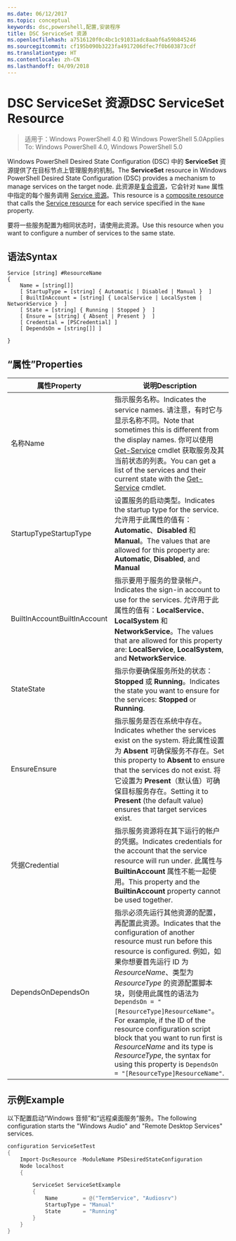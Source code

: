 ```yaml
---
ms.date: 06/12/2017
ms.topic: conceptual
keywords: dsc,powershell,配置,安装程序
title: DSC ServiceSet 资源
ms.openlocfilehash: a7516120f0c4bc1c91031adc8aabf6a59b845246
ms.sourcegitcommit: cf195b090b3223fa4917206dfec7f0b603873cdf
ms.translationtype: HT
ms.contentlocale: zh-CN
ms.lasthandoff: 04/09/2018
---
```

# <a name="dsc-serviceset-resource"></a><span data-ttu-id="cf107-103">DSC ServiceSet 资源</span><span class="sxs-lookup"><span data-stu-id="cf107-103">DSC ServiceSet Resource</span></span>

> <span data-ttu-id="cf107-104">适用于：Windows PowerShell 4.0 和 Windows PowerShell 5.0</span><span class="sxs-lookup"><span data-stu-id="cf107-104">Applies To: Windows PowerShell 4.0, Windows PowerShell 5.0</span></span>


<span data-ttu-id="cf107-105">Windows PowerShell Desired State Configuration (DSC) 中的 **ServiceSet** 资源提供了在目标节点上管理服务的机制。</span><span class="sxs-lookup"><span data-stu-id="cf107-105">The **ServiceSet** resource in Windows PowerShell Desired State Configuration (DSC) provides a mechanism to manage services on the target node.</span></span> <span data-ttu-id="cf107-106">此资源是[复合资源](authoringResourceComposite.md)，它会针对 `Name` 属性中指定的每个服务调用 [Service 资源](serviceResource.md)。</span><span class="sxs-lookup"><span data-stu-id="cf107-106">This resource is a [composite resource](authoringResourceComposite.md) that calls the [Service resource](serviceResource.md) for each service specified in the `Name` property.</span></span>

<span data-ttu-id="cf107-107">要将一些服务配置为相同状态时，请使用此资源。</span><span class="sxs-lookup"><span data-stu-id="cf107-107">Use this resource when you want to configure a number of services to the same state.</span></span>

## <a name="syntax"></a><span data-ttu-id="cf107-108">语法</span><span class="sxs-lookup"><span data-stu-id="cf107-108">Syntax</span></span>

```
Service [string] #ResourceName
{
    Name = [string[]]
    [ StartupType = [string] { Automatic | Disabled | Manual }  ]
    [ BuiltInAccount = [string] { LocalService | LocalSystem | NetworkService }  ]
    [ State = [string] { Running | Stopped }  ]
    [ Ensure = [string] { Absent | Present }  ]
    [ Credential = [PSCredential] ]
    [ DependsOn = [string[]] ]

}
```

## <a name="properties"></a><span data-ttu-id="cf107-109">“属性”</span><span class="sxs-lookup"><span data-stu-id="cf107-109">Properties</span></span>

|  <span data-ttu-id="cf107-110">属性</span><span class="sxs-lookup"><span data-stu-id="cf107-110">Property</span></span>  |  <span data-ttu-id="cf107-111">说明</span><span class="sxs-lookup"><span data-stu-id="cf107-111">Description</span></span>   |
|---|---|
| <span data-ttu-id="cf107-112">名称</span><span class="sxs-lookup"><span data-stu-id="cf107-112">Name</span></span>| <span data-ttu-id="cf107-113">指示服务名称。</span><span class="sxs-lookup"><span data-stu-id="cf107-113">Indicates the service names.</span></span> <span data-ttu-id="cf107-114">请注意，有时它与显示名称不同。</span><span class="sxs-lookup"><span data-stu-id="cf107-114">Note that sometimes this is different from the display names.</span></span> <span data-ttu-id="cf107-115">你可以使用 [Get-Service](https://technet.microsoft.com/library/hh849804.aspx) cmdlet 获取服务及其当前状态的列表。</span><span class="sxs-lookup"><span data-stu-id="cf107-115">You can get a list of the services and their current state with the [Get-Service](https://technet.microsoft.com/library/hh849804.aspx) cmdlet.</span></span>|
| <span data-ttu-id="cf107-116">StartupType</span><span class="sxs-lookup"><span data-stu-id="cf107-116">StartupType</span></span>| <span data-ttu-id="cf107-117">设置服务的启动类型。</span><span class="sxs-lookup"><span data-stu-id="cf107-117">Indicates the startup type for the service.</span></span> <span data-ttu-id="cf107-118">允许用于此属性的值有：**Automatic**、**Disabled** 和 **Manual**。</span><span class="sxs-lookup"><span data-stu-id="cf107-118">The values that are allowed for this property are: **Automatic**, **Disabled**, and **Manual**</span></span>|
| <span data-ttu-id="cf107-119">BuiltInAccount</span><span class="sxs-lookup"><span data-stu-id="cf107-119">BuiltInAccount</span></span>| <span data-ttu-id="cf107-120">指示要用于服务的登录帐户。</span><span class="sxs-lookup"><span data-stu-id="cf107-120">Indicates the sign-in account to use for the services.</span></span> <span data-ttu-id="cf107-121">允许用于此属性的值有：**LocalService**、**LocalSystem** 和 **NetworkService**。</span><span class="sxs-lookup"><span data-stu-id="cf107-121">The values that are allowed for this property are: **LocalService**, **LocalSystem**, and **NetworkService**.</span></span>|
| <span data-ttu-id="cf107-122">State</span><span class="sxs-lookup"><span data-stu-id="cf107-122">State</span></span>| <span data-ttu-id="cf107-123">指示你要确保服务所处的状态：**Stopped** 或 **Running**。</span><span class="sxs-lookup"><span data-stu-id="cf107-123">Indicates the state you want to ensure for the services: **Stopped** or **Running**.</span></span>|
| <span data-ttu-id="cf107-124">Ensure</span><span class="sxs-lookup"><span data-stu-id="cf107-124">Ensure</span></span>| <span data-ttu-id="cf107-125">指示服务是否在系统中存在。</span><span class="sxs-lookup"><span data-stu-id="cf107-125">Indicates whether the services exist on the system.</span></span> <span data-ttu-id="cf107-126">将此属性设置为 **Absent** 可确保服务不存在。</span><span class="sxs-lookup"><span data-stu-id="cf107-126">Set this property to **Absent** to ensure that the services do not exist.</span></span> <span data-ttu-id="cf107-127">将它设置为 **Present**（默认值）可确保目标服务存在。</span><span class="sxs-lookup"><span data-stu-id="cf107-127">Setting it to **Present** (the default value) ensures that target services exist.</span></span>|
| <span data-ttu-id="cf107-128">凭据</span><span class="sxs-lookup"><span data-stu-id="cf107-128">Credential</span></span>| <span data-ttu-id="cf107-129">指示服务资源将在其下运行的帐户的凭据。</span><span class="sxs-lookup"><span data-stu-id="cf107-129">Indicates credentials for the account that the service resource will run under.</span></span> <span data-ttu-id="cf107-130">此属性与 **BuiltinAccount** 属性不能一起使用。</span><span class="sxs-lookup"><span data-stu-id="cf107-130">This property and the **BuiltinAccount** property cannot be used together.</span></span>|
| <span data-ttu-id="cf107-131">DependsOn</span><span class="sxs-lookup"><span data-stu-id="cf107-131">DependsOn</span></span>| <span data-ttu-id="cf107-132">指示必须先运行其他资源的配置，再配置此资源。</span><span class="sxs-lookup"><span data-stu-id="cf107-132">Indicates that the configuration of another resource must run before this resource is configured.</span></span> <span data-ttu-id="cf107-133">例如，如果你想要首先运行 ID 为 *ResourceName*、类型为 *ResourceType* 的资源配置脚本块，则使用此属性的语法为 `DependsOn = "[ResourceType]ResourceName"`。</span><span class="sxs-lookup"><span data-stu-id="cf107-133">For example, if the ID of the resource configuration script block that you want to run first is *ResourceName* and its type is *ResourceType*, the syntax for using this property is `DependsOn = "[ResourceType]ResourceName"`.</span></span>|



## <a name="example"></a><span data-ttu-id="cf107-134">示例</span><span class="sxs-lookup"><span data-stu-id="cf107-134">Example</span></span>

<span data-ttu-id="cf107-135">以下配置启动“Windows 音频”和“远程桌面服务”服务。</span><span class="sxs-lookup"><span data-stu-id="cf107-135">The following configuration starts the "Windows Audio" and "Remote Desktop Services" services.</span></span>

```powershell
configuration ServiceSetTest
{
    Import-DscResource -ModuleName PSDesiredStateConfiguration
    Node localhost
    {

        ServiceSet ServiceSetExample
        {
            Name        = @("TermService", "Audiosrv")
            StartupType = "Manual"
            State       = "Running"
        }
    }
}
```
